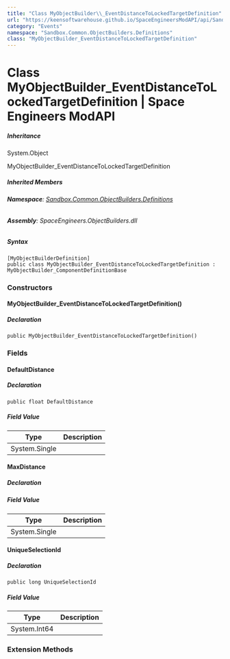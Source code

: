 ```yaml
---
title: "Class MyObjectBuilder\\_EventDistanceToLockedTargetDefinition"
url: "https://keensoftwarehouse.github.io/SpaceEngineersModAPI/api/Sandbox.Common.ObjectBuilders.Definitions.MyObjectBuilder_EventDistanceToLockedTargetDefinition.html"
category: "Events"
namespace: "Sandbox.Common.ObjectBuilders.Definitions"
class: "MyObjectBuilder_EventDistanceToLockedTargetDefinition"
---
```


# Class MyObjectBuilder\_EventDistanceToLockedTargetDefinition | Space Engineers ModAPI

##### Inheritance

System.Object

MyObjectBuilder\_EventDistanceToLockedTargetDefinition

##### Inherited Members

###### **Namespace**: [Sandbox.Common.ObjectBuilders.Definitions](https://keensoftwarehouse.github.io/SpaceEngineersModAPI/api/Sandbox.Common.ObjectBuilders.Definitions.html)

###### **Assembly**: SpaceEngineers.ObjectBuilders.dll

##### Syntax

```
[MyObjectBuilderDefinition]
public class MyObjectBuilder_EventDistanceToLockedTargetDefinition : MyObjectBuilder_ComponentDefinitionBase
```

### Constructors

#### MyObjectBuilder\_EventDistanceToLockedTargetDefinition()

##### Declaration

```
public MyObjectBuilder_EventDistanceToLockedTargetDefinition()
```

### Fields

#### DefaultDistance

##### Declaration

```
public float DefaultDistance
```

##### Field Value

| Type | Description |
| --- | --- |
| System.Single |     |

#### MaxDistance

##### Declaration

##### Field Value

| Type | Description |
| --- | --- |
| System.Single |     |

#### UniqueSelectionId

##### Declaration

```
public long UniqueSelectionId
```

##### Field Value

| Type | Description |
| --- | --- |
| System.Int64 |     |

### Extension Methods